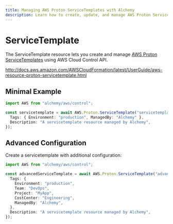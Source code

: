 ```yaml
---
title: Managing AWS Proton ServiceTemplates with Alchemy
description: Learn how to create, update, and manage AWS Proton ServiceTemplates using Alchemy Cloud Control.
---
```


# ServiceTemplate

The ServiceTemplate resource lets you create and manage [AWS Proton ServiceTemplates](https://docs.aws.amazon.com/proton/latest/userguide/) using AWS Cloud Control API.

http://docs.aws.amazon.com/AWSCloudFormation/latest/UserGuide/aws-resource-proton-servicetemplate.html

## Minimal Example

```ts
import AWS from "alchemy/aws/control";

const servicetemplate = await AWS.Proton.ServiceTemplate("servicetemplate-example", {
  Tags: { Environment: "production", ManagedBy: "Alchemy" },
  Description: "A servicetemplate resource managed by Alchemy",
});
```

## Advanced Configuration

Create a servicetemplate with additional configuration:

```ts
import AWS from "alchemy/aws/control";

const advancedServiceTemplate = await AWS.Proton.ServiceTemplate("advanced-servicetemplate", {
  Tags: {
    Environment: "production",
    Team: "DevOps",
    Project: "MyApp",
    CostCenter: "Engineering",
    ManagedBy: "Alchemy",
  },
  Description: "A servicetemplate resource managed by Alchemy",
});
```

